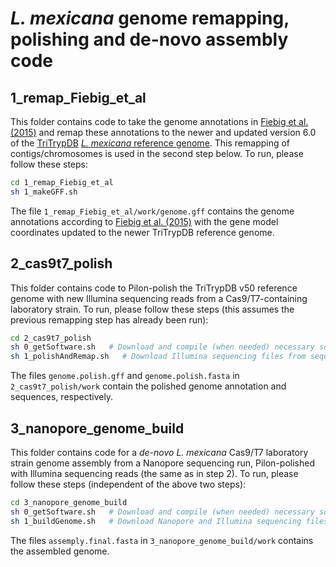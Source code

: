 # _L. mexicana_ genome remapping, polishing and de-novo assembly code

## 1_remap_Fiebig_et_al

This folder contains code to take the genome annotations in [Fiebig et al. (2015)](https://doi.org/10.1371/journal.ppat.1005186) and remap these annotations to the newer and updated version 6.0 of the [TriTrypDB](https://tritrypdb.org/) [_L. mexicana_ reference genome](https://tritrypdb.org/common/downloads/release-50/LmexicanaMHOMGT2001U1103/). This remapping of contigs/chromosomes is used in the second step below. To run, please follow these steps:
```bash
cd 1_remap_Fiebig_et_al
sh 1_makeGFF.sh
```
The file `1_remap_Fiebig_et_al/work/genome.gff` contains the genome annotations according to [Fiebig et al. (2015)](https://doi.org/10.1371/journal.ppat.1005186) with the gene model coordinates updated to the newer TriTrypDB reference genome.

## 2_cas9t7_polish

This folder contains code to Pilon-polish the TriTrypDB v50 reference genome with new Illumina sequencing reads from a Cas9/T7-containing laboratory strain. To run, please follow these steps (this assumes the previous remapping step has already been run):
```bash
cd 2_cas9t7_polish
sh 0_getSoftware.sh   # Download and compile (when needed) necessary software components (everything is kept locally, nothing installed globally).
sh 1_polishAndRemap.sh   # Download Illumina sequencing files from sequence read archive and commence Pilon polish run.
```
The files `genome.polish.gff` and `genome.polish.fasta` in `2_cas9t7_polish/work` contain the polished genome annotation and sequences, respectively.

## 3_nanopore_genome_build

This folder contains code for a _de-novo_ _L. mexicana_ Cas9/T7 laboratory strain genome assembly from a Nanopore sequencing run, Pilon-polished with Illumina sequencing reads (the same as in step 2). To run, please follow these steps (independent of the above two steps):
```bash
cd 3_nanopore_genome_build
sh 0_getSoftware.sh   # Download and compile (when needed) necessary software components (everything is kept locally, nothing installed globally).
sh 1_buildGenome.sh   # Download Nanopore and Illumina sequencing files from sequence read archive and commence assembly.
```
The files `assemply.final.fasta` in `3_nanopore_genome_build/work` contains the assembled genome.

